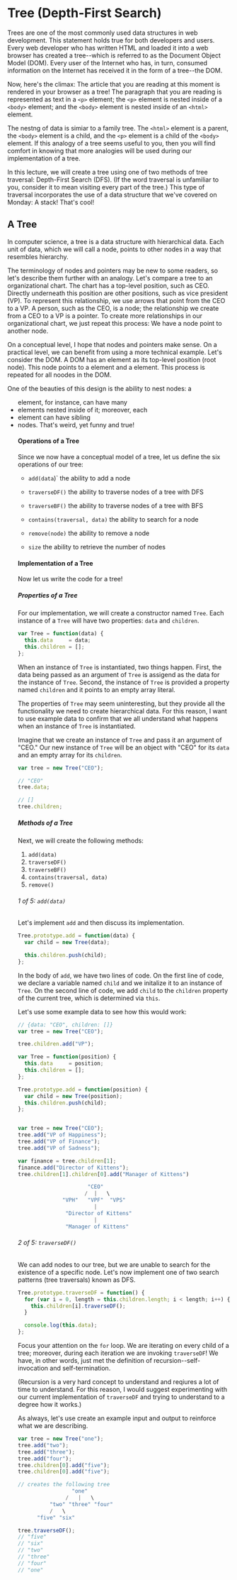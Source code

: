 # Tree (Depth-First Search)

Trees are one of the most commonly used data structures in web development. This statement holds true for both developers and users. Every web developer who has written HTML and loaded it into a web browser has created a tree--which is referred to as the Document Object Model (DOM). Every user of the Internet who has, in turn, consumed information on the Internet has received it in the form of a tree--the DOM. 

Now, here's the climax: The article that you are reading at this moment is rendered in your browser as a tree! The paragraph that you are reading is represented as text in a `<p>` element; the `<p>` element is nested inside of a `<body>` element; and the `<body>` element is nested inside of an `<html>` element. 

The nestng of data is simiar to a family tree. The `<html>` element is a parent, the `<body>` element is a child, and the `<p>` element is a child of the `<body>` element. If this analogy of a tree seems useful to you, then you will find comfort in knowing that more analogies will be used during our implementation of a tree. 

In this lecture, we will create a tree using one of two methods of tree traversal: Depth-First Search (DFS). (If the word traversal is unfamiliar to you, consider it to mean visiting every part of the tree.) This type of traversal incorporates the use of a data structure that we've covered on Monday: A stack! That's cool!

## A Tree
In computer science, a tree is a data structure with hierarchical data. Each unit of data, which we will call a node, points to other nodes in a way that resembles hierarchy.

The terminology of nodes and pointers may be new to some readers, so let's describe them further with an analogy. Let's compare a tree to an organizational chart. The chart has a top-level position, such as CEO. Directly underneath this position are other positions, such as vice president (VP). To represent this relationship, we use arrows that point from the CEO to a VP. A person, such as the CEO, is a node; the relationship we create from a CEO to a VP is a pointer. To create more relationships in our organizational chart, we just repeat this process: We have a node point to another node. 

On a conceptual level, I hope that nodes and pointers make sense. On a practical level, we can benefit from using a more technical example. Let's consider the DOM. A DOM has an <html> element as its top-level position (root node). This node points to a <head> element and a <body> element. This process is repeated for all noodes in the DOM. 

One of the beauties of this design is the ability to nest nodes: a <ul> element, for instance, can have many <li> elements nested inside of it; moreover, each <li> element can have sibling <li> nodes. That's weird, yet funny and true!

#### Operations of a Tree
Since we now have a conceptual model of a tree, let us define the six operations of our tree:

- `add(data`)`
the ability to add a node

- `traverseDF()`
the ability to traverse nodes of a tree with DFS

- `traverseBF()`
the ability to traverse nodes of a tree with BFS

- `contains(traversal, data)`
the ability to search for a node

- `remove(node)`
the ability to remove a node

- `size`
the ability to retrieve the number of nodes  

#### Implementation of a Tree
Now let us write the code for a tree! 

##### Properties of a Tree
For our implementation, we will create a constructor named `Tree`. Each instance of a `Tree` will have two properties: `data` and `children`. 

```javascript
var Tree = function(data) {
  this.data     = data;
  this.children = []; 
};
```

When an instance of `Tree` is instantiated, two things happen. First, the data being passed as an argument of `Tree` is assigend as the data for the instance of `Tree`. Second, the instance of `Tree` is provided a property named `children` and it points to an empty array literal. 

The properties of `Tree` may seem uninteresting, but they provide all the functionality we need to create hierarchical data. For this reason, I want to use example data to confirm that we all understand what happens when an instance of `Tree` is instantiated. 

Imagine that we create an instance of `Tree` and pass it an argument of "CEO." Our new instance of `Tree` will be an object with "CEO" for its `data` and an empty array for its `children`.

```javascript
var tree = new Tree("CEO");

// "CEO"
tree.data;

// []
tree.children;
```

##### Methods of a Tree
Next, we will create the following methods: 

1. `add(data)`
2. `traverseDF()`
3. `traverseBF()`
4. `contains(traversal, data)`
5. `remove()`

###### 1 of 5: `add(data)`
Let's implement `add` and then discuss its implementation. 

```javascript
Tree.prototype.add = function(data) {
  var child = new Tree(data);

  this.children.push(child);
};
```

In the body of `add`, we have two lines of code. On the first line of code, we declare a variable named `child` and we initalize it to an instance of `Tree`. On the second line of code, we add `child` to the `children` property of the current tree, which is determined via `this`. 

Let's use some example data to see how this would work:
```javascript 
// {data: "CEO", children: []}
var tree = new Tree("CEO"); 

tree.children.add("VP");
```

```javascript
var Tree = function(position) {
  this.data     = position;
  this.children = []; 
};

Tree.prototype.add = function(position) {
  var child = new Tree(position);
  this.children.push(child);
};


var tree = new Tree("CEO");
tree.add("VP of Happiness");
tree.add("VP of Finance");
tree.add("VP of Sadness");

var finance = tree.children[1];
finance.add("Director of Kittens");
tree.children[1].children[0].add("Manager of Kittens")

                      "CEO"
                     /  |   \
              "VPH"   "VPF"  "VPS"
                        |   
               "Director of Kittens" 
                        |   
               "Manager of Kittens"  
```

###### 2 of 5: `traverseDF()`
We can add nodes to our tree, but we are unable to search for the existence of a specific node. Let's now implement one of two search patterns (tree traversals) known as DFS. 

```javascript
Tree.prototype.traverseDF = function() {
  for (var i = 0, length = this.children.length; i < length; i++) {
    this.children[i].traverseDF();
  }

  console.log(this.data);
};
```

Focus your attention on the `for` loop. We are iterating on every child of a tree; moreover, during each iteration we are invoking `traverseDF`! We have, in other words, just met the definition of recursion--self-invocation and self-termination. 

(Recursion is a very hard concept to understand and reqiures a lot of time to understand. For this reason, I would suggest experimenting with our current implementation of `traverseDF` and trying to understand to a degree how it works.)

As always, let's use create an example input and output to reinforce what we are describing. 

```javascript
var tree = new Tree("one");
tree.add("two");
tree.add("three");
tree.add("four");
tree.children[0].add("five");
tree.children[0].add("five");

// creates the following tree
                 "one"
               /   |   \
          "two" "three" "four"
          /   \
      "five" "six"

tree.traverseDF();
// "five"
// "six"
// "two"
// "three"
// "four"
// "one"
```
